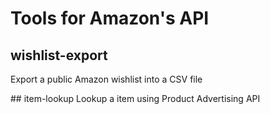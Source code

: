 # Tools for Amazon's API

## wishlist-export 
Export a public Amazon wishlist into a CSV file

## item-lookup
Lookup a item using Product Advertising API 


